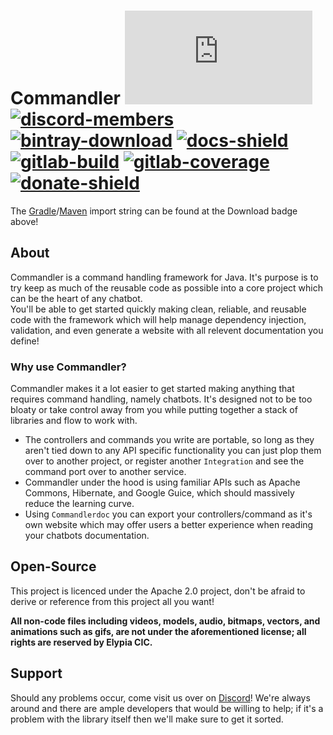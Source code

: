 # Commandler [![matrix-members]][matrix] [![discord-members]][Discord] [![bintray-download]][bintray] [![docs-shield]][docs] [![gitlab-build]][gitlab] [![gitlab-coverage]][gitlab] [![donate-shield]][elypia-donate]
The [Gradle]/[Maven] import string can be found at the Download badge above!

## About
Commandler is a command handling framework for Java. It's purpose is to try keep as much
of the reusable code as possible into a core project which can be the heart of any chatbot.  
You'll be able to get started quickly making clean, reliable, and reusable code 
with the framework which will help manage dependency injection, validation, and
even generate a website with all relevent documentation you define!

### Why use Commandler?
Commandler makes it a lot easier to get started making anything that requires command
handling, namely chatbots. It's designed not to be too bloaty or take control
away from you while putting together a stack of libraries and flow to work with.

* The controllers and commands you write are portable, so long as they aren't tied
down to any API specific functionality you can just plop them over to another project,
or register another `Integration` and see the command port over to another service.
* Commandler under the hood is using familiar APIs such as Apache Commons, 
Hibernate, and Google Guice, which should massively reduce the learning curve.
* Using `Commandlerdoc` you can export your controllers/command as it's own website
which may offer users a better experience when reading your chatbots documentation. 

## Open-Source
This project is licenced under the Apache 2.0 project, don't be afraid to
derive or reference from this project all you want!

**All non-code files including videos, models, audio, bitmaps, vectors, and 
animations such as gifs, are not under the aforementioned license; all rights
are reserved by Elypia CIC.**

## Support
Should any problems occur, come visit us over on [Discord]! We're always around and
there are ample developers that would be willing to help; if it's a problem with
the library itself then we'll make sure to get it sorted.

[matrix]: https://matrix.to/#/+elypia:matrix.org "Matrix Invite"
[Discord]: https://discordapp.com/invite/hprGMaM "Discord Invite"
[bintray]: https://bintray.com/elypia/Commandler/core/_latestVersion "Bintray Latest Version"
[docs]: https://elypia.gitlab.io/commandler "Commandler Documentation"
[gitlab]: https://gitlab.com/Elypia/commandler/commits/master "Repository on GitLab"
[elypia-donate]: https://elypia.org/donate "Donate to Elypia"
[Gradle]: https://gradle.org/ "Depend via Gradle"
[Maven]: https://maven.apache.org/ "Depend via Maven"
[elypia]: https://elypia.org/ "Elypia Homepage"

[matrix-members]: https://img.shields.io/matrix/elypia-general:matrix.org?logo=matrix "Matrix Shield"
[discord-members]: https://discordapp.com/api/guilds/184657525990359041/widget.png "Discord Shield"
[bintray-download]: https://api.bintray.com/packages/elypia/Commandler/core/images/download.svg "Bintray Download Shield"
[docs-shield]: https://img.shields.io/badge/Docs-Commandler-blue.svg "Commandler Documentation Shield"
[gitlab-build]: https://gitlab.com/Elypia/commandler/badges/master/pipeline.svg "GitLab Build Shield"
[gitlab-coverage]: https://gitlab.com/Elypia/commandler/badges/master/coverage.svg "GitLab Coverage Shield"
[donate-shield]: https://img.shields.io/badge/Elypia-Donate-blueviolet "Donate Shield"
